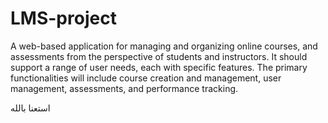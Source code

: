 # LMS-project
A web-based application for managing and organizing online courses, and assessments from the perspective of students and instructors. It should support a range of user needs, each with specific features. The primary functionalities will include course creation and management, user management, assessments, and performance tracking.

استعنا بالله 

